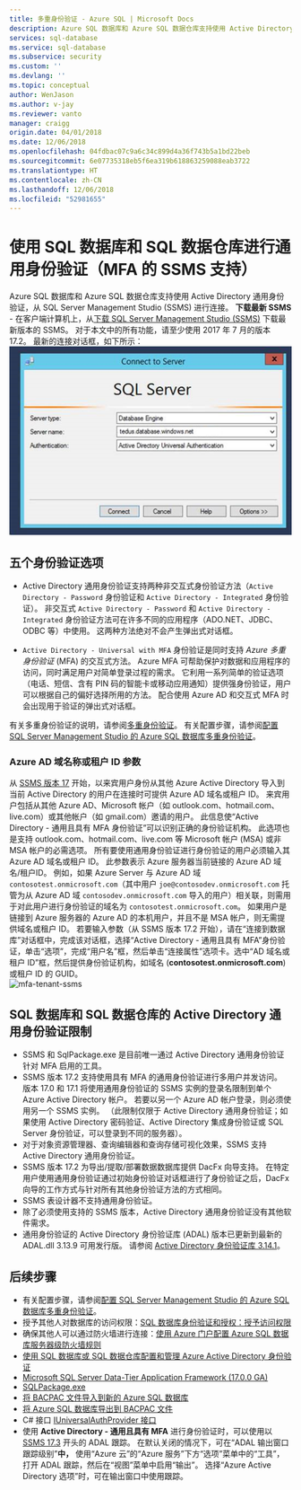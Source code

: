 ```yaml
---
title: 多重身份验证 - Azure SQL | Microsoft Docs
description: Azure SQL 数据库和 Azure SQL 数据仓库支持使用 Active Directory 通用身份验证，从 SQL Server Management Studio (SSMS) 进行连接。
services: sql-database
ms.service: sql-database
ms.subservice: security
ms.custom: ''
ms.devlang: ''
ms.topic: conceptual
author: WenJason
ms.author: v-jay
ms.reviewer: vanto
manager: craigg
origin.date: 04/01/2018
ms.date: 12/06/2018
ms.openlocfilehash: 04fdbac07c9a6c34c899d4a36f743b5a1bd22beb
ms.sourcegitcommit: 6e07735318eb5f6ea319b618863259088eab3722
ms.translationtype: HT
ms.contentlocale: zh-CN
ms.lasthandoff: 12/06/2018
ms.locfileid: "52981655"
---
```

# <a name="universal-authentication-with-sql-database-and-sql-data-warehouse-ssms-support-for-mfa"></a>使用 SQL 数据库和 SQL 数据仓库进行通用身份验证（MFA 的 SSMS 支持）
Azure SQL 数据库和 Azure SQL 数据仓库支持使用 Active Directory 通用身份验证，从 SQL Server Management Studio (SSMS) 进行连接。 
**下载最新 SSMS** - 在客户端计算机上，从[下载 SQL Server Management Studio (SSMS)](https://msdn.microsoft.com/library/mt238290.aspx) 下载最新版本的 SSMS。 对于本文中的所有功能，请至少使用 2017 年 7 月的版本 17.2。  最新的连接对话框，如下所示：![1mfa-universal-connect](./media/sql-database-ssms-mfa-auth/1mfa-universal-connect.png "完成“用户名”框。")  

## <a name="the-five-authentication-options"></a>五个身份验证选项  
- Active Directory 通用身份验证支持两种非交互式身份验证方法（`Active Directory - Password` 身份验证和 `Active Directory - Integrated` 身份验证）。 非交互式 `Active Directory - Password` 和 `Active Directory - Integrated` 身份验证方法可在许多不同的应用程序（ADO.NET、JDBC、ODBC 等）中使用。 这两种方法绝对不会产生弹出式对话框。

- `Active Directory - Universal with MFA` 身份验证是同时支持 *Azure 多重身份验证* (MFA) 的交互式方法。 Azure MFA 可帮助保护对数据和应用程序的访问，同时满足用户对简单登录过程的需求。 它利用一系列简单的验证选项（电话、短信、含有 PIN 码的智能卡或移动应用通知）提供强身份验证，用户可以根据自己的偏好选择所用的方法。 配合使用 Azure AD 和交互式 MFA 时会出现用于验证的弹出式对话框。

有关多重身份验证的说明，请参阅[多重身份验证](../active-directory/authentication/concept-mfa-howitworks.md)。
有关配置步骤，请参阅[配置 SQL Server Management Studio 的 Azure SQL 数据库多重身份验证](sql-database-ssms-mfa-authentication-configure.md)。

### <a name="azure-ad-domain-name-or-tenant-id-parameter"></a>Azure AD 域名称或租户 ID 参数   

从 [SSMS 版本 17](https://docs.microsoft.com/sql/ssms/download-sql-server-management-studio-ssms) 开始，以来宾用户身份从其他 Azure Active Directory 导入到当前 Active Directory 的用户在连接时可提供 Azure AD 域名或租户 ID。 来宾用户包括从其他 Azure AD、Microsoft 帐户（如 outlook.com、hotmail.com、live.com）或其他帐户（如 gmail.com）邀请的用户。 此信息使“Active Directory - 通用且具有 MFA 身份验证”可以识别正确的身份验证机构。 此选项也是支持 outlook.com、hotmail.com、live.com 等 Microsoft 帐户 (MSA) 或非 MSA 帐户的必需选项。 所有要使用通用身份验证进行身份验证的用户必须输入其 Azure AD 域名或租户 ID。 此参数表示 Azure 服务器当前链接的 Azure AD 域名/租户ID。 例如，如果 Azure Server 与 Azure AD 域 `contosotest.onmicrosoft.com`（其中用户 `joe@contosodev.onmicrosoft.com` 托管为从 Azure AD 域 `contosodev.onmicrosoft.com` 导入的用户）相关联，则需用于对此用户进行身份验证的域名为 `contosotest.onmicrosoft.com`。 如果用户是链接到 Azure 服务器的 Azure AD 的本机用户，并且不是 MSA 帐户，则无需提供域名或租户 ID。 若要输入参数（从 SSMS 版本 17.2 开始），请在“连接到数据库”对话框中，完成该对话框，选择“Active Directory - 通用且具有 MFA”身份验证，单击“选项”，完成“用户名”框，然后单击“连接属性”选项卡。选中“AD 域名或租户 ID”框，然后提供身份验证机构，如域名 (**contosotest.onmicrosoft.com**) 或租户 ID 的 GUID。  
   ![mfa-tenant-ssms](./media/sql-database-ssms-mfa-auth/mfa-tenant-ssms.png)   


## <a name="universal-authentication-limitations-for-sql-database-and-sql-data-warehouse"></a>SQL 数据库和 SQL 数据仓库的 Active Directory 通用身份验证限制
- SSMS 和 SqlPackage.exe 是目前唯一通过 Active Directory 通用身份验证针对 MFA 启用的工具。
- SSMS 版本 17.2 支持使用具有 MFA 的通用身份验证进行多用户并发访问。 版本 17.0 和 17.1 将使用通用身份验证的 SSMS 实例的登录名限制到单个 Azure Active Directory 帐户。 若要以另一个 Azure AD 帐户登录，则必须使用另一个 SSMS 实例。 （此限制仅限于 Active Directory 通用身份验证；如果使用 Active Directory 密码验证、Active Directory 集成身份验证或 SQL Server 身份验证，可以登录到不同的服务器）。
- 对于对象资源管理器、查询编辑器和查询存储可视化效果，SSMS 支持 Active Directory 通用身份验证。
- SSMS 版本 17.2 为导出/提取/部署数据数据库提供 DacFx 向导支持。 在特定用户使用通用身份验证通过初始身份验证对话框进行了身份验证之后，DacFx 向导的工作方式与针对所有其他身份验证方法的方式相同。
- SSMS 表设计器不支持通用身份验证。
- 除了必须使用支持的 SSMS 版本，Active Directory 通用身份验证没有其他软件需求。  
- 通用身份验证的 Active Directory 身份验证库 (ADAL) 版本已更新到最新的 ADAL.dll 3.13.9 可用发行版。 请参阅 [Active Directory 身份验证库 3.14.1](http://www.nuget.org/packages/Microsoft.IdentityModel.Clients.ActiveDirectory/)。  


## <a name="next-steps"></a>后续步骤

- 有关配置步骤，请参阅[配置 SQL Server Management Studio 的 Azure SQL 数据库多重身份验证](sql-database-ssms-mfa-authentication-configure.md)。
- 授予其他人对数据库的访问权限：[SQL 数据库身份验证和授权：授予访问权限](sql-database-manage-logins.md)  
- 确保其他人可以通过防火墙进行连接：[使用 Azure 门户配置 Azure SQL 数据库服务器级防火墙规则](sql-database-configure-firewall-settings.md)  
- [使用 SQL 数据库或 SQL 数据仓库配置和管理 Azure Active Directory 身份验证](sql-database-aad-authentication-configure.md)  
- [Microsoft SQL Server Data-Tier Application Framework (17.0.0 GA)](https://www.microsoft.com/download/details.aspx?id=55088)  
- [SQLPackage.exe](https://msdn.microsoft.com/library/hh550080.aspx)  
- [将 BACPAC 文件导入到新的 Azure SQL 数据库](../sql-database/sql-database-import.md)  
- [将 Azure SQL 数据库导出到 BACPAC 文件](../sql-database/sql-database-export.md)  
- C# 接口 [IUniversalAuthProvider 接口](https://msdn.microsoft.com/library/microsoft.sqlserver.dac.iuniversalauthprovider.aspx)  
- 使用 **Active Directory - 通用且具有 MFA** 进行身份验证时，可以使用以 [SSMS 17.3](https://docs.microsoft.com/sql/ssms/download-sql-server-management-studio-ssms) 开头的 ADAL 跟踪。 在默认关闭的情况下，可在“ADAL 输出窗口跟踪级别”**中，** 使用“Azure 云”的“Azure 服务”下方“选项”菜单中的“工具”，打开 ADAL 跟踪，然后在“视图”菜单中启用“输出”。 选择“Azure Active Directory 选项”时，可在输出窗口中使用跟踪。  
